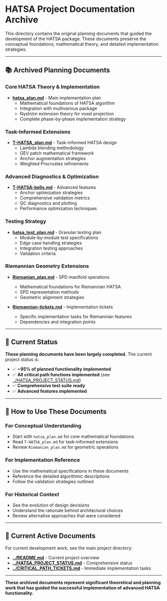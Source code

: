 # HATSA Project Documentation Archive

This directory contains the original planning documents that guided the development of the HATSA package. These documents preserve the conceptual foundations, mathematical theory, and detailed implementation strategies.

---

## **📚 Archived Planning Documents**

### **Core HATSA Theory & Implementation**
- **[hatsa_plan.md](./hatsa_plan.md)** - Main implementation plan
  - Mathematical foundations of HATSA algorithm
  - Integration with multivarious package 
  - Nyström extension theory for voxel projection
  - Complete phase-by-phase implementation strategy

### **Task-Informed Extensions**  
- **[T-HATSA_plan.md](./T-HATSA_plan.md)** - Task-informed HATSA design
  - Lambda blending methodology
  - GEV patch mathematical framework
  - Anchor augmentation strategies
  - Weighted Procrustes refinements

### **Advanced Diagnostics & Optimization**
- **[T-HATSA-bells.md](./T-HATSA-bells.md)** - Advanced features
  - Anchor optimization strategies
  - Comprehensive validation metrics
  - QC diagnostics and plotting
  - Performance optimization techniques

### **Testing Strategy**
- **[hatsa_test_plan.md](./hatsa_test_plan.md)** - Granular testing plan
  - Module-by-module test specifications
  - Edge case handling strategies
  - Integration testing approaches
  - Validation criteria

### **Riemannian Geometry Extensions**
- **[Riemanian_plan.md](./Riemanian_plan.md)** - SPD manifold operations
  - Mathematical foundations for Riemannian HATSA
  - SPD representation methods
  - Geometric alignment strategies

- **[Riemannian-tickets.md](./Riemannian-tickets.md)** - Implementation tickets
  - Specific implementation tasks for Riemannian features
  - Dependencies and integration points

---

## **🎯 Current Status**

**These planning documents have been largely completed.** The current project status is:

 - ✅ **~95% of planned functionality implemented**
 - ✅ **All critical path functions implemented** (see [../HATSA_PROJECT_STATUS.md](../HATSA_PROJECT_STATUS.md))
- ✅ **Comprehensive test suite ready**
- ✅ **Advanced features implemented**

---

## **📖 How to Use These Documents**

### **For Conceptual Understanding**
- Start with `hatsa_plan.md` for core mathematical foundations
- Read `T-HATSA_plan.md` for task-informed extensions
- Review `Riemanian_plan.md` for geometric operations

### **For Implementation Reference**
- Use the mathematical specifications in these documents
- Reference the detailed algorithmic descriptions
- Follow the validation strategies outlined

### **For Historical Context**
- See the evolution of design decisions
- Understand the rationale behind architectural choices
- Review alternative approaches that were considered

---

## **🔗 Current Active Documents**

For current development work, see the main project directory:

- **[../README.md](../README.md)** - Current project overview
- **[../HATSA_PROJECT_STATUS.md](../HATSA_PROJECT_STATUS.md)** - Comprehensive status
- **[../CRITICAL_PATH_TICKETS.md](../CRITICAL_PATH_TICKETS.md)** - Immediate implementation tasks

---

**These archived documents represent significant theoretical and planning work that has guided the successful implementation of advanced HATSA functionality.** 